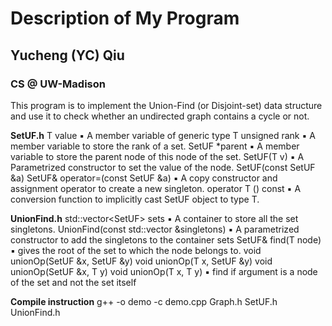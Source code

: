 # Description of My Program
## Yucheng (YC) Qiu
### CS @ UW-Madison


This program is to implement the Union-Find (or Disjoint-set) data structure and use it to check whether an undirected graph contains a cycle or not.

**SetUF.h**
T value
▪ A member variable of generic type T
unsigned rank
▪ A member variable to store the rank of a set.
SetUF *parent
▪ A member variable to store the parent node of this node of the set.
SetUF(T v)
▪ A Parametrized constructor to set the value of the node.
SetUF(const SetUF &a)
SetUF& operator=(const SetUF &a)
▪ A copy constructor and assignment operator to create a new singleton.
operator T () const
▪ A conversion function to implicitly cast SetUF object to type T.

**UnionFind.h**
std::vector<SetUF<T>> sets
▪ A container to store all the set singletons.
UnionFind(const std::vector<T> &singletons)
▪ A parametrized constructor to add the singletons to the container sets
SetUF<T>& find(T node)
▪ gives the root of the set to which the node belongs to.
void unionOp(SetUF<T> &x, SetUF<T> &y)
void unionOp(T x, SetUF<T> &y)
void unionOp(SetUF<T> &x, T y)
void unionOp(T x, T y)
▪ find if argument is a node of the set and not the set itself

**Compile instruction**
g++ -o demo -c demo.cpp Graph.h SetUF.h UnionFind.h